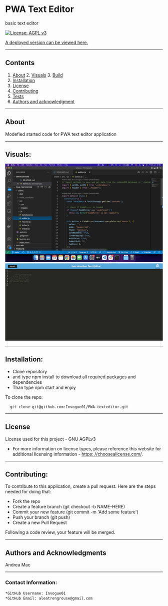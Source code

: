 # PWA Text Editor

basic text editor

[![License: AGPL v3](https://img.shields.io/badge/License-AGPL%20v3-blue.svg)](https://www.gnu.org/licenses/agpl-3.0)

[A deployed version can be viewed here.](https://pwatext-editor.herokuapp.com/)

---

## Contents

1. [About](#about) 2. [Visuals](#visuals) 3. [Build](#build)
2. [Installation](#installation)
3. [License](#license)
4. [Contributing](#contributing)
5. [Tests](#tests)
6. [Authors and acknowledgment](#authors%20and%20acknowledgment)

---

## About

Modefied started code for PWA text editor application

---

## Visuals:

![Code snippets](/client/src/images/code1.png)
![Code snippets](/client/src/images/code2.png)

---

## Installation:

- Clone repository
- and type npm install to download all required packages and dependencies
- Than type npm start and enjoy

To clone the repo:

      git clone git@github.com:Invogue01/PWA-texteditor.git

---

## License

License used for this project - GNU AGPLv3

- For more information on license types, please reference this website
  for additional licensing information - [https: //choosealicense.com/](https://choosealicense.com/).

---

## Contributing:

To contribute to this application, create a pull request.
Here are the steps needed for doing that:

- Fork the repo
- Create a feature branch (git checkout -b NAME-HERE)
- Commit your new feature (git commit -m 'Add some feature')
- Push your branch (git push)
- Create a new Pull Request

Following a code review, your feature will be merged.

---

## Authors and Acknowledgments

Andrea Mac

---

### Contact Information:

    *GitHub Username: Invogue01
    *GitHub Email: aleatrengrouse@gmail.com

